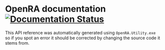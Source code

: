 # OpenRA documentation [![Documentation Status](https://readthedocs.org/projects/openra/badge/?version=release)](https://docs.openra.net/en/release/?badge=release)

This API reference was automatically generated using `OpenRA.Utility.exe` so if you spot an error it should be corrected by changing the source code it stems from.
